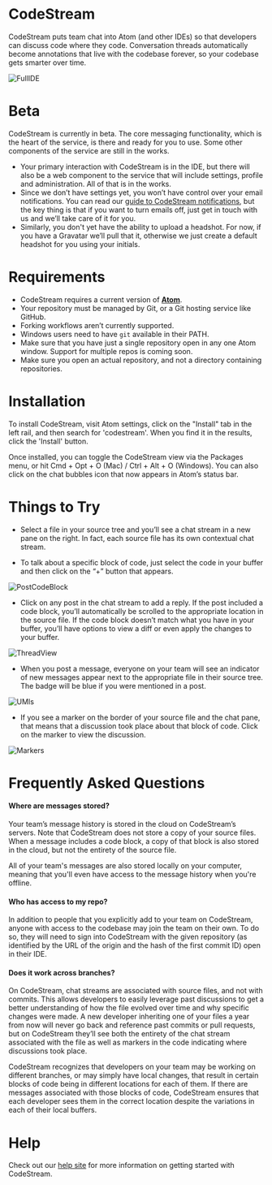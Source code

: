 # CodeStream

CodeStream puts team chat into Atom (and other IDEs) so that developers can discuss code where they code. Conversation threads automatically become annotations that live with the codebase forever, so your codebase gets smarter over time.

![FullIDE](https://codestream.zendesk.com/hc/article_attachments/360000712271/CodeStream.png)

# Beta

CodeStream is currently in beta. The core messaging functionality, which is the heart of the service, is there and ready for you to use. Some other components of the service are still in the works.

* Your primary interaction with CodeStream is in the IDE, but there will also be a web component to the service that will include settings, profile and administration. All of that is in the works.
* Since we don’t have settings yet, you won’t have control over your email notifications. You can read our [guide to CodeStream notifications](https://help.codestream.com/hc/en-us/articles/360000327691-Guide-to-CodeStream-notifications), but the key thing is that if you want to turn emails off, just get in touch with us and we’ll take care of it for you.
* Similarly, you don't yet have the ability to upload a headshot. For now, if you have a Gravatar we’ll pull that it, otherwise we just create a default headshot for you using your initials.

# Requirements

* CodeStream requires a current version of **[Atom](https://atom.io/)**.
* Your repository must be managed by Git, or a Git hosting service like GitHub.
* Forking workflows aren’t currently supported.
* Windows users need to have `git` available in their PATH.
* Make sure that you have just a single repository open in any one Atom window. Support for multiple repos is coming soon.
* Make sure you open an actual repository, and not a directory containing repositories.

# Installation

To install CodeStream, visit Atom settings, click on the "Install" tab in the left rail, and then search for 'codestream'. When you find it in the results, click the 'Install' button.

Once installed, you can toggle the CodeStream view via the Packages menu, or hit Cmd + Opt + O (Mac) / Ctrl + Alt + O (Windows). You can also click on the chat bubbles icon that now appears in Atom’s status bar.

# Things to Try

* Select a file in your source tree and you’ll see a chat stream in a new pane on the right. In fact, each source file has its own contextual chat stream.

* To talk about a specific block of code, just select the code in your buffer and then click on the “+” button that appears.

![PostCodeBlock](https://codestream.zendesk.com/hc/article_attachments/360000889751/PlusButton.png)

* Click on any post in the chat stream to add a reply. If the post included a code block, you’ll automatically be scrolled to the appropriate location in the source file. If the code block doesn’t match what you have in your buffer, you’ll have options to view a diff or even apply the changes to your buffer.

![ThreadView](https://codestream.zendesk.com/hc/article_attachments/360000885912/Screen_Shot_2018-02-08_at_4.59.26_PM.png)

* When you post a message, everyone on your team will see an indicator of new messages appear next to the appropriate file in their source tree. The badge will be blue if you were mentioned in a post.

![UMIs](https://codestream.zendesk.com/hc/article_attachments/360000890011/Badge.png)

* If you see a marker on the border of your source file and the chat pane, that means that a discussion took place about that block of code. Click on the marker to view the discussion.

![Markers](https://codestream.zendesk.com/hc/article_attachments/360000889931/Marker.png)

# Frequently Asked Questions

#### Where are messages stored?

Your team’s message history is stored in the cloud on CodeStream’s servers. Note that CodeStream does not store a copy of your source files. When a message includes a code block, a copy of that block is also stored in the cloud, but not the entirety of the source file.

All of your team's messages are also stored locally on your computer, meaning that you'll even have access to the message history when you're offline.

#### Who has access to my repo?

In addition to people that you explicitly add to your team on CodeStream, anyone with access to the codebase may join the team on their own. To do so, they will need to sign into CodeStream with the given repository (as identified by the URL of the origin and the hash of the first commit ID) open in their IDE.

#### Does it work across branches?

On CodeStream, chat streams are associated with source files, and not with commits. This allows developers to easily leverage past discussions to get a better understanding of how the file evolved over time and why specific changes were made. A new developer inheriting one of your files a year from now will never go back and reference past commits or pull requests, but on CodeStream they’ll see both the entirety of the chat stream associated with the file as well as markers in the code indicating where discussions took place.

CodeStream recognizes that developers on your team may be working on different branches, or may simply have local changes, that result in certain blocks of code being in different locations for each of them. If there are messages associated with those blocks of code, CodeStream ensures that each developer sees them in the correct location despite the variations in each of their local buffers.

# Help

Check out our [help site](https://help.codestream.com) for more information on getting started with CodeStream.
